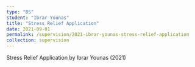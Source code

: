 ```yaml
---
type: "BS"
student: "Ibrar Younas"
title: "Stress Relief Application"
date: 2021-09-01
permalink: /supervision/2021-ibrar-younas-stress-relief-application
collection: supervision
---
```

Stress Relief Application by Ibrar Younas (2021)

